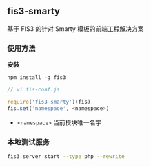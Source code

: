 ## fis3-smarty

基于 FIS3 的针对 Smarty 模板的前端工程解决方案

### 使用方法

**安装**

```
npm install -g fis3
```

```js
// vi fis-conf.js

require('fis3-smarty')(fis)
fis.set('namespace', <namespace>)
```
- `<namespace>` 当前模块唯一名字

### 本地测试服务

```bash
fis3 server start --type php --rewrite
```

